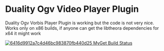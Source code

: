Duality Ogv Video Player Plugin
======================

Duality Ogv Vorbis Player Plugin is working but the code is not very nice. Works only on x86 builds, if anyone can get the libtheora dependencies for x64 it might work

[![6416d9912a7c4d46bc983870fb440d25 MyGet Build Status](https://www.myget.org/BuildSource/Badge/6416d9912a7c4d46bc983870fb440d25?identifier=e7e0c09e-e36c-46ed-9ec6-9a9edb47e5d4)](https://www.myget.org/)
